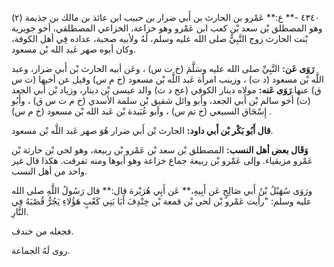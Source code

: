 ٤٣٤٠ -** ع:** عَمْرو بن الحارث بن أَبي ضرار بن حبيب ابن عائذ بن مالك بن جذيمة (٢) وهو المصطلق بْن سعد بْن كعب ابن عَمْرو وهو خزاعة، الخزاعي المصطلقي، أخو جويرية بْنت الحارث زوج النَّبِيُّ صلى الله عليه وسلم، لَهُ ولأبيه صحبة، عداده فِي أهل الكوفة، وكان أبوه صهر عَبد الله بْن مسعود.

**رَوَى عَن:** النَّبِيِّ صلى الله عليه وسَلَّمَ (خ ت س) ، وعَن أبيه الحارث بْن أَبي ضرار، وعبد اللَّه بْن مسعود (د ت) ، وزينب امرأة عَبد اللَّه بْن مسعود (خ م س) وقيل عن أخيها (ت س ق) عنها.**رَوَى عَنه:** مولاه دينار الكوفي (عخ د ت) والد عيسى بْن دينار، وزياد بْن أَبي الجعد (ت) أخو سالم بْن أَبي الجعد، وأبو وائل شقيق بْن سلمة الأسدي (خ م ت س ق) ، وأَبُو إِسْحَاق السبيعي (خ تم س) ، وأبو عُبَيدة بْن عَبد الله بْن مسعود (خ م س) .

**قال أَبُو بَكْر بْن أَبي داود:** الحارث بْن أَبي ضرار هُوَ صهر عَبد اللَّه بْن مسعود.

**وَقَال بعض أهل النسب:** المصطلق بْن سعد بْن عَمْرو بْن ربيعة، وهو لحي بْن حارثة بْن عَمْرو مزيقياء. وإلى عَمْرو بْن ربيعة جماع خزاعة وهو أبوها ومنه تفرقت. هكذا قال غير واحد من أهل النسب.

ورَوَى سُهَيْلُ بْنُ أَبي صَالِحٍ عَن أَبِيهِ،** عَن أَبِي هُرَيْرة قال:** قال رَسُولُ اللَّهِ صلى الله عليه وسلم: "رأيت عَمْرو بْن لحي بْن قمعة بْن خِنْدِفَ أَبَا بَنِي كَعْبٍ هَؤُلاءِ يَجُرُّ قُصْبَهُ فِي النَّارِ.

فجعله من خندف.

روى لَهُ الجماعة.